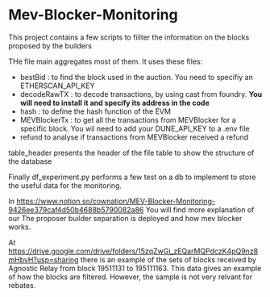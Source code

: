 # Mev-Blocker-Monitoring
This project contains a few scripts to fiilter the information on the blocks proposed by the builders

THe file main aggregates most of them. It uses these files:
 - bestBid : to find the block used in the auction. You need to specifiy an ETHERSCAN_API_KEY
 - decodeRawTX : to decode transactions, by using cast from foundry. **You will need to install it and specify its address in the code**
 - hash : to define the hash function of the EVM
 - MEVBlockerTx : to get all the transactions from MEVBlocker for a specific block. You wil need to add your DUNE_API_KEY to a .env file
 - refund to analyse if transactions from MEVBlocker received a refund


table_header presents the header of the file table to show the structure of the database

Finally df_experiment.py performs a few test on a db to implement to store the useful data for the monitoring.

In https://www.notion.so/cownation/MEV-Blocker-Monitoring-9426ee379caf4d50b4688b5790082a86 You will find more explanation of our The proposer builder separation is deployed and how mev blocker works.

At https://drive.google.com/drive/folders/15zqZwGi_zEQarMQPdczK4pQ9nz8mHbvH?usp=sharing there is an example of the sets of blocks received by Agnostic Relay from block 19511131 to 195111163. This data gives an example of how the blocks are filtered. However, the sample is not very relvant for rebates.